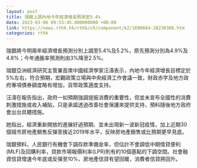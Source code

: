 ```yaml
---
layout: post
title: 瑞銀上調內地今年經濟增長預測至5.4%
date: 2023-03-06 09:53:45.000000000 +08:00
link: https://news.rthk.hk/rthk/ch/component/k2/1690664-20230306.htm
categories: rthk
---
```


瑞銀將今明兩年經濟增長預測分別上調至5.4%及5.2%，原先預測分別為4.9%及4.8%；今年通脹率預測則由3%降至2.5%。

瑞銀亞洲經濟研究主管兼首席中國經濟學家汪濤表示，內地今年經濟增長目標定於5%左右，符合預期，宏觀政策立場與中央經濟工作會議一致，財政赤字及地方政府專項債券額度略有增加，貨幣政策適度支持。

汪濤在報告指出，政府一如預期強調提振消費的重要性，但並未宣布全國性的消費刺激措施或收入補貼，只是承諾透過改善社會保護來提供支持，預料隨後地方政府會出台具體措施。

她指出，經濟重新開放的進展好過預期、並未出現新一波新冠疫情，加上近期30個城市房地產銷售反彈至接近2019年水平，反映房地產銷售或比預期更早見底。

瑞銀預料，人民銀行有機會下調存款準備金率，但估計不會調低中期借貸便利(MLF)及回購利率，貸款市場報價利率(LPR)則有約10個基點的下調空間。社會融資信貸增速今年底或反彈至10%，房地產信貸有望回暖，消費者信貸將回升。
